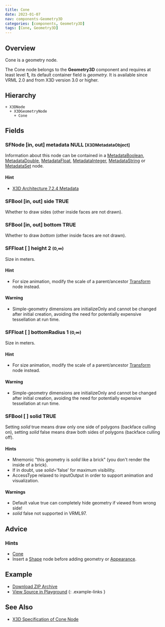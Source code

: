 ```yaml
---
title: Cone
date: 2023-01-07
nav: components-Geometry3D
categories: [components, Geometry3D]
tags: [Cone, Geometry3D]
---
```

<style>
.post h3 {
  word-spacing: 0.2em;
}
</style>

## Overview

Cone is a geometry node.

The Cone node belongs to the **Geometry3D** component and requires at least level **1,** its default container field is *geometry.* It is available since VRML 2.0 and from X3D version 3.0 or higher.

## Hierarchy

```
+ X3DNode
  + X3DGeometryNode
    + Cone
```

## Fields

### SFNode [in, out] **metadata** NULL <small>[X3DMetadataObject]</small>

Information about this node can be contained in a [MetadataBoolean](/x_ite/components/core/metadataboolean/), [MetadataDouble](/x_ite/components/core/metadatadouble/), [MetadataFloat](/x_ite/components/core/metadatafloat/), [MetadataInteger](/x_ite/components/core/metadatainteger/), [MetadataString](/x_ite/components/core/metadatastring/) or [MetadataSet](/x_ite/components/core/metadataset/) node.

#### Hint

- [X3D Architecture 7.2.4 Metadata](https://www.web3d.org/specifications/X3Dv4/ISO-IEC19775-1v4-IS/Part01/components/core.html#Metadata)

### SFBool [in, out] **side** TRUE

Whether to draw sides (other inside faces are not drawn).

### SFBool [in, out] **bottom** TRUE

Whether to draw *bottom* (other inside faces are not drawn).

### SFFloat [ ] **height** 2 <small>(0,∞)</small>

Size in meters.

#### Hint

- For size animation, modify the scale of a parent/ancestor [Transform](/x_ite/components/grouping/transform/) node instead.

#### Warning

- Simple-geometry dimensions are initializeOnly and cannot be changed after initial creation, avoiding the need for potentially expensive tessellation at run time.

### SFFloat [ ] **bottomRadius** 1 <small>(0,∞)</small>

Size in meters.

#### Hint

- For size animation, modify the scale of a parent/ancestor [Transform](/x_ite/components/grouping/transform/) node instead.

#### Warning

- Simple-geometry dimensions are initializeOnly and cannot be changed after initial creation, avoiding the need for potentially expensive tessellation at run time.

### SFBool [ ] **solid** TRUE

Setting *solid* true means draw only one side of polygons (backface culling on), setting *solid* false means draw both sides of polygons (backface culling off).

#### Hints

- Mnemonic "this geometry is *solid* like a brick" (you don't render the inside of a brick).
- If in doubt, use *solid*='false' for maximum visibility.
- AccessType relaxed to inputOutput in order to support animation and visualization.

#### Warnings

- Default value true can completely hide geometry if viewed from wrong side!
- *solid* false not supported in VRML97.

## Advice

### Hints

- [Cone](https://en.wikipedia.org/wiki/Cone)
- Insert a [Shape](/x_ite/components/shape/shape/) node before adding geometry or [Appearance](/x_ite/components/shape/appearance/).

## Example

<x3d-canvas class="br" src="https://create3000.github.io/media/examples/Geometry3D/Cone/Cone.x3d" update="auto"></x3d-canvas>

- [Download ZIP Archive](https://create3000.github.io/media/examples/Geometry3D/Cone/Cone.zip)
- [View Source in Playground](/x_ite/playground/?url=https://create3000.github.io/media/examples/Geometry3D/Cone/Cone.x3d)
{: .example-links }

## See Also

- [X3D Specification of Cone Node](https://www.web3d.org/documents/specifications/19775-1/V4.0/Part01/components/geometry3D.html#Cone)
